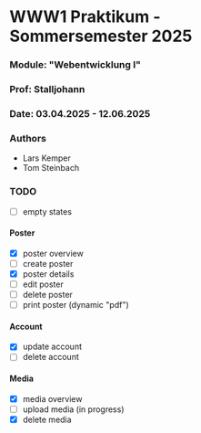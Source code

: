 # WWW1 Praktikum - Sommersemester 2025

### Module: "Webentwicklung I"

### Prof: Stalljohann

### Date: 03.04.2025 - 12.06.2025

### Authors

- Lars Kemper
- Tom Steinbach

### TODO

- [ ] empty states

#### Poster

- [x] poster overview
- [ ] create poster
- [x] poster details
- [ ] edit poster
- [ ] delete poster
- [ ] print poster (dynamic "pdf")

#### Account

- [x] update account
- [ ] delete account

#### Media

- [x] media overview
- [ ] upload media (in progress)
- [x] delete media
